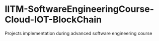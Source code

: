 # IITM-SoftwareEngineeringCourse-Cloud-IOT-BlockChain
Projects implementation during advanced software engineering course 
